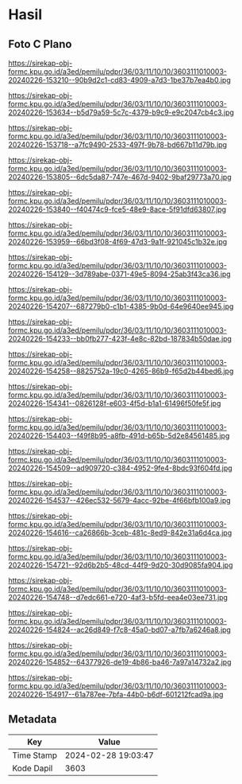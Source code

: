 # Hasil

## Foto C Plano

https://sirekap-obj-formc.kpu.go.id/a3ed/pemilu/pdpr/36/03/11/10/10/3603111010003-20240226-153210--90b9d2c1-cd83-4909-a7d3-1be37b7ea4b0.jpg

https://sirekap-obj-formc.kpu.go.id/a3ed/pemilu/pdpr/36/03/11/10/10/3603111010003-20240226-153634--b5d79a59-5c7c-4379-b9c9-e9c2047cb4c3.jpg

https://sirekap-obj-formc.kpu.go.id/a3ed/pemilu/pdpr/36/03/11/10/10/3603111010003-20240226-153718--a7fc9490-2533-497f-9b78-bd667b11d79b.jpg

https://sirekap-obj-formc.kpu.go.id/a3ed/pemilu/pdpr/36/03/11/10/10/3603111010003-20240226-153805--6dc5da87-747e-467d-9402-9baf29773a70.jpg

https://sirekap-obj-formc.kpu.go.id/a3ed/pemilu/pdpr/36/03/11/10/10/3603111010003-20240226-153840--f40474c9-fce5-48e9-8ace-5f91dfd63807.jpg

https://sirekap-obj-formc.kpu.go.id/a3ed/pemilu/pdpr/36/03/11/10/10/3603111010003-20240226-153959--66bd3f08-4f69-47d3-9a1f-921045c1b32e.jpg

https://sirekap-obj-formc.kpu.go.id/a3ed/pemilu/pdpr/36/03/11/10/10/3603111010003-20240226-154129--3d789abe-0371-49e5-8094-25ab3f43ca36.jpg

https://sirekap-obj-formc.kpu.go.id/a3ed/pemilu/pdpr/36/03/11/10/10/3603111010003-20240226-154207--687279b0-c1b1-4385-9b0d-64e9640ee945.jpg

https://sirekap-obj-formc.kpu.go.id/a3ed/pemilu/pdpr/36/03/11/10/10/3603111010003-20240226-154233--bb0fb277-423f-4e8c-82bd-187834b50dae.jpg

https://sirekap-obj-formc.kpu.go.id/a3ed/pemilu/pdpr/36/03/11/10/10/3603111010003-20240226-154258--8825752a-19c0-4265-86b9-f65d2b44bed6.jpg

https://sirekap-obj-formc.kpu.go.id/a3ed/pemilu/pdpr/36/03/11/10/10/3603111010003-20240226-154341--0826128f-e603-4f5d-b1a1-61496f50fe5f.jpg

https://sirekap-obj-formc.kpu.go.id/a3ed/pemilu/pdpr/36/03/11/10/10/3603111010003-20240226-154403--f49f8b95-a8fb-491d-b65b-5d2e84561485.jpg

https://sirekap-obj-formc.kpu.go.id/a3ed/pemilu/pdpr/36/03/11/10/10/3603111010003-20240226-154509--ad909720-c384-4952-9fe4-8bdc93f604fd.jpg

https://sirekap-obj-formc.kpu.go.id/a3ed/pemilu/pdpr/36/03/11/10/10/3603111010003-20240226-154537--426ec532-5679-4acc-92be-4f66bfb100a9.jpg

https://sirekap-obj-formc.kpu.go.id/a3ed/pemilu/pdpr/36/03/11/10/10/3603111010003-20240226-154616--ca26866b-3ceb-481c-8ed9-842e31a6d4ca.jpg

https://sirekap-obj-formc.kpu.go.id/a3ed/pemilu/pdpr/36/03/11/10/10/3603111010003-20240226-154721--92d6b2b5-48cd-44f9-9d20-30d9085fa904.jpg

https://sirekap-obj-formc.kpu.go.id/a3ed/pemilu/pdpr/36/03/11/10/10/3603111010003-20240226-154748--d7edc661-e720-4af3-b5fd-eea4e03ee731.jpg

https://sirekap-obj-formc.kpu.go.id/a3ed/pemilu/pdpr/36/03/11/10/10/3603111010003-20240226-154824--ac26d849-f7c8-45a0-bd07-a7fb7a6246a8.jpg

https://sirekap-obj-formc.kpu.go.id/a3ed/pemilu/pdpr/36/03/11/10/10/3603111010003-20240226-154852--64377926-de19-4b86-ba46-7a97a14732a2.jpg

https://sirekap-obj-formc.kpu.go.id/a3ed/pemilu/pdpr/36/03/11/10/10/3603111010003-20240226-154917--61a787ee-7bfa-44b0-b6df-601212fcad9a.jpg


## Metadata

| Key        | Value               |
| ---------- | ------------------- |
| Time Stamp | 2024-02-28 19:03:47 |
| Kode Dapil | 3603                |




